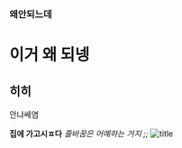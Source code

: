### 왜안되느데

# 이거 왜 되넹

## 히히
안냐쎄염

**집에 가고시ㅍ다**
*줄바꿈은 어예하는 거지 ;;*
![title](https://ibb.co/prGgB5BC)  

<!--
**cococ0603/cococ0603** is a ✨ _special_ ✨ repository because its `README.md` (this file) appears on your GitHub profile.

Here are some ideas to get you started:
- 🔭 I’m currently working on ...
- 🌱 I’m currently learning ...
- 👯 I’m looking to collaborate on ...
- 🤔 I’m looking for help with ...
- 💬 Ask me about ...
- 📫 How to reach me: ...
- 😄 Pronouns: ...
- ⚡ Fun fact: ...
-->

